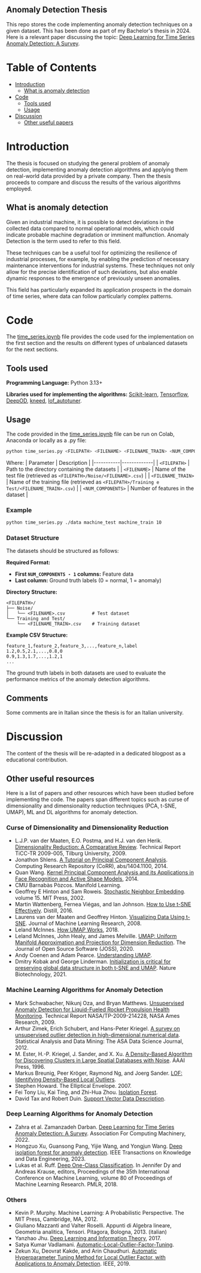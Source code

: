 ## Anomaly Detection Thesis

This repo stores the code implementing anomaly detection techniques on a given dataset. This has been done as part of my Bachelor's thesis in 2024. Here is a relevant paper discussing the topic: [Deep Learning for Time Series Anomaly
Detection: A Survey](https://doi.org/10.48550/arXiv.2211.05244).

Table of Contents
=================

   * [Introduction](#introduction)
      * [What is anomaly detection](#what-is-anomaly-detection)
   * [Code](#code)
      * [Tools used](#tools-used)
      * [Usage](#usage)
   * [Discussion](#discussion)
      * [Other useful papers](#other-useful-resources)


# Introduction
The thesis is focused on studying the general problem of anomaly detection, implementing anomaly detection algorithms and applying them on real-world data provided by a private company. Then the thesis proceeds to compare and discuss the results of the various algorithms employed.

## What is anomaly detection
Given an industrial machine, it is possible to detect deviations in the collected data compared to normal operational models, which could indicate probable machine degradation or imminent malfunction. Anomaly Detection is the term used to refer to this field. 

These techniques can be a useful tool for optimizing the resilience of industrial processes, for example, by enabling the prediction of necessary maintenance interventions for industrial systems. These techniques not only allow for the precise identification of such deviations, but also enable dynamic responses to the emergence of previously unseen anomalies.

This field has particularly expanded its application prospects in the domain of time series, where data can follow particularly complex patterns. 

# Code
The [time_series.ipynb](./time_series.ipynb) file provides the code used for the implementation on the first section and the results on different types of unbalanced datasets for the next sections.

## Tools used

__Programming Language:__ Python 3.13+

__Libraries used for implementing the algorithms:__ [Scikit-learn](https://github.com/scikit-learn/scikit-learn), [Tensorflow](https://github.com/tensorflow/tensorflow), [DeepOD](https://github.com/xuhongzuo/DeepOD), [kneed](https://github.com/arvkevi/kneed), [lof_autotuner](https://github.com/vsatyakumar/automatic-local-outlier-factor-tuning).

## Usage
The code provided in the [time_series.ipynb](./time_series.ipynb) file can be run on Colab, Anaconda or locally as a .py file:

```bash
python time_series.py <FILEPATH> <FILENAME> <FILENAME_TRAIN> <NUM_COMPONENTS>
```
Where:
| Parameter | Description |
|-----------|-------------|
| `<FILEPATH>` | Path to the directory containing the datasets |
| `<FILENAME>` | Name of the test file (retrieved as `<FILEPATH>/Noise/<FILENAME>.csv`) |
| `<FILENAME_TRAIN>` | Name of the training file (retrieved as `<FILEPATH>/Training e Test/<FILENAME_TRAIN>.csv`) |
| `<NUM_COMPONENTS>` | Number of features in the dataset |

### Example
```bash
python time_series.py ./data machine_test machine_train 10
```

### Dataset Structure

The datasets should be structured as follows:

**Required Format:**
- **First `NUM_COMPONENTS - 1` columns:** Feature data
- **Last column:** Ground truth labels (0 = normal, 1 = anomaly)

**Directory Structure:**
```
<FILEPATH>/
├── Noise/
│   └── <FILENAME>.csv          # Test dataset
└── Training and Test/
    └── <FILENAME_TRAIN>.csv    # Training dataset
```

**Example CSV Structure:**
```csv
feature_1,feature_2,feature_3,...,feature_n,label
1.2,0.5,2.1,...,0.8,0
0.9,1.3,1.7,...,1.2,1
...
```

The ground truth labels in both datasets are used to evaluate the performance metrics of the anomaly detection algorithms.

## Comments
Some comments are in Italian since the thesis is for an Italian university.

# Discussion
The content of the thesis will be re-adapted in a dedicated blogpost as a educational contribution.

## Other useful resources
Here is a list of papers and other resources which have been studied before implementing the code. The papers span different topics such as curse of dimensionality and dimensionality reduction techniques (PCA, t-SNE, UMAP), ML and DL algorithms for anomaly detection.

### Curse of Dimensionality and Dimensionality Reduction

*    L.J.P. van der Maaten, E.O. Postma, and H.J. van den Herik. [Dimensionality Reduction: A Comparative Review](https://lvdmaaten.github.io/publications/papers/TR_Dimensionality_Reduction_Review_2009.pdf). Technical Report TiCC-TR 2009-005, Tilburg University, 2009.
*    Jonathon Shlens. [A Tutorial on Principal Component Analysis](http://arxiv.org/abs/1404.1100). Computing Research Repository (CoRR), abs/1404.1100, 2014.
*    Quan Wang. [Kernel Principal Component Analysis and its Applications in Face Recognition and Active Shape Models](https://arxiv.org/abs/1207.3538), 2014.
*    CMU Barnabàs Pòzcos. Manifold Learning.
*    Geoffrey E Hinton and Sam Roweis. [Stochastic Neighbor Embedding](https://proceedings.neurips.cc/paper_files/paper/2002/file/6150ccc6069bea6b5716254057a194ef-Paper.pdf). volume 15. MIT Press, 2002.
*    Martin Wattenberg, Fernea Viégas, and Ian Johnson. [How to Use t-SNE Effectively](https://doi.org/10.23915/distill.00002). Distill, 2016.
*    Laurens van der Maaten and Geoffrey Hinton. [Visualizing Data Using t-SNE](http://jmlr.org/papers/v9/vandermaaten08a.html). Journal of Machine Learning Research, 2008.
*    Leland McInnes. [How UMAP Works](https://umap-learn.readthedocs.io/en/latest/how_umap_works.html), 2018.
*    Leland McInnes, John Healy, and James Melville. [UMAP: Uniform Manifold Approximation and Projection for Dimension Reduction](https://arxiv.org/abs/1802.03426). The Journal of Open Source Software (JOSS), 2020.
*    Andy Coenen and Adam Pearce. [Understanding UMAP](https://pair-code.github.io/understanding-umap/).
*    Dmitry Kobak and George Linderman. [Initialization is critical for preserving global data structure in both t-SNE and UMAP](https://doi.org/10.1038/s41587-020-00809-z). Nature Biotechnology, 2021.



### Machine Learning Algorithms for Anomaly Detection
*    Mark Schwabacher, Nikunj Oza, and Bryan Matthews. [Unsupervised Anomaly Detection for Liquid-Fueled Rocket Propulsion Health Monitoring](https://doi.org/10.2514/1.42783). Technical Report NASA/TP-2009-214228, NASA Ames Research, 2009.
*    Arthur Zimek, Erich Schubert, and Hans-Peter Kriegel. [A survey on unsupervised outlier detection in high-dimensional numerical data](https://doi.org/10.1002/sam.11161). Statistical Analysis and Data Mining: The ASA Data Science Journal, 2012.
*    M. Ester, H.-P. Kriegel, J. Sander, and X. Xu. [A Density-Based Algorithm for Discovering Clusters in Large Spatial Databases with Noise](https://www.aaai.org/Papers/KDD/1996/KDD96-037.pdf). AAAI Press, 1996.
*    Markus Breunig, Peer Kröger, Raymond Ng, and Joerg Sander. [LOF: Identifying Density-Based Local Outliers](https://doi.org/10.1145/342009.335388).
*    Stephen Howard. The Elliptical Envelope. 2007.
*    Fei Tony Liu, Kai Ting, and Zhi-Hua Zhou. [Isolation Forest](https://doi.org/10.1109/ICDM.2008.17).
*    David Tax and Robert Duin. [Support Vector Data Description](https://doi.org/10.1023/B:MACH.0000008084.60811.49).
  


### Deep Learning Algorithms for Anomaly Detection
*    Zahra et al. Zamanzadeh Darban. [Deep Learning for Time Series Anomaly Detection: A Survey](https://doi.org/10.48550/arXiv.2211.05244). Association For Computing Machinery, 2022.
*    Hongzuo Xu, Guansong Pang, Yijie Wang, and Yongjun Wang. [Deep isolation forest for anomaly detection](https://doi.org/10.1109/TKDE.2023.3270293). IEEE Transactions on Knowledge and Data Engineering, 2023.
*    Lukas et al. Ruff. [Deep One-Class Classification](https://proceedings.mlr.press/v80/ruff18a.html). In Jennifer Dy and Andreas Krause, editors, Proceedings of the 35th International Conference on Machine Learning, volume 80 of Proceedings of Machine Learning Research. PMLR, 2018.



### Others
*    Kevin P. Murphy. Machine Learning: A Probabilistic Perspective. The MIT Press, Cambridge, MA, 2012.
*    Giuliano Mazzanti and Valter Roselli. Appunti di Algebra lineare, Geometria analitica, Tensori. Pitagora, Bologna, 2013. (italian)
*    Yanzhao Jhu. [Deep Learning and Information Theory](https://jhui.github.io/2017/01/05/Deep-learning-Information-theory/), 2017.
*    Satya Kumar Vadlamani. [Automatic-Local-Outlier-Factor-Tuning](https://github.com/vsatyakumar/automatic-local-outlier-factor-tuning).
*    Zekun Xu, Deovrat Kakde, and Arin Chaudhuri. [Automatic Hyperparameter Tuning Method for Local Outlier Factor, with Applications to Anomaly Detection](https://doi.org/10.1109/bigdata47090.2019.9006151). IEEE, 2019.


